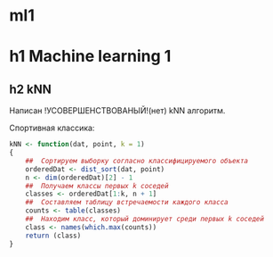 # ml1
h1 Machine learning 1
====================
h2 kNN
-----------------------------
Написан !УСОВЕРШЕНСТВОВАНЫЙ!(нет) kNN алгоритм.

Спортивная классика:
```R
kNN <- function(dat, point, k = 1)
{
    ##  Сортируем выборку согласно классифицируемого объекта
    orderedDat <- dist_sort(dat, point)
    n <- dim(orderedDat)[2] - 1
    ##  Получаем классы первых k соседей
    classes <- orderedDat[1:k, n + 1]
    ##  Составляем таблицу встречаемости каждого класса
    counts <- table(classes)
    ##  Находим класс, который доминирует среди первых k соседей
    class <- names(which.max(counts))
    return (class)
}
```
